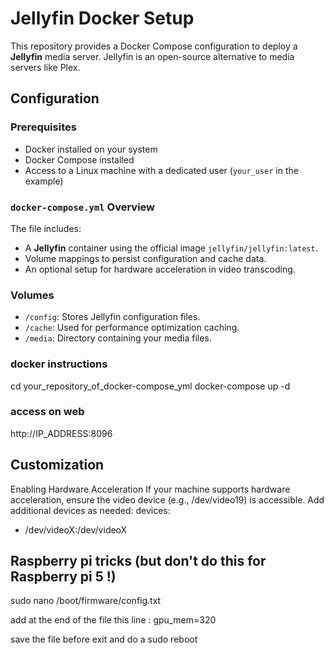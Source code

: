 # Jellyfin Docker Setup

This repository provides a Docker Compose configuration to deploy a **Jellyfin** media server. Jellyfin is an open-source alternative to media servers like Plex.

## Configuration

### Prerequisites
- Docker installed on your system
- Docker Compose installed
- Access to a Linux machine with a dedicated user (`your_user` in the example)

### `docker-compose.yml` Overview

The file includes:
- A **Jellyfin** container using the official image `jellyfin/jellyfin:latest`.
- Volume mappings to persist configuration and cache data.
- An optional setup for hardware acceleration in video transcoding.

### Volumes
- `/config`: Stores Jellyfin configuration files.
- `/cache`: Used for performance optimization caching.
- `/media`: Directory containing your media files.

### docker instructions
cd your_repository_of_docker-compose_yml
docker-compose up -d

### access on web
http://IP_ADDRESS:8096

## Customization
Enabling Hardware Acceleration
If your machine supports hardware acceleration, ensure the video device (e.g., /dev/video19) is accessible.
Add additional devices as needed:
devices:
  - /dev/videoX:/dev/videoX

## Raspberry pi tricks (but don't do this for Raspberry pi 5 !)
sudo nano /boot/firmware/config.txt

add at the end of the file this line : gpu_mem=320

save the file before exit and do a sudo reboot 